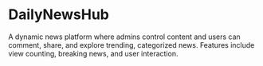 # DailyNewsHub
 A dynamic news platform where admins control content and users can comment, share, and explore trending, categorized news. Features include view counting, breaking news, and user interaction.

